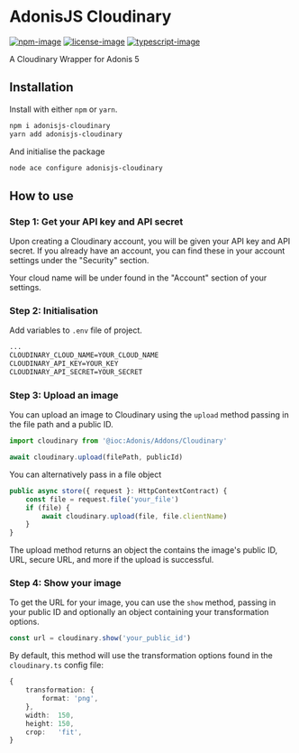# AdonisJS Cloudinary

[![npm-image]][npm-url] [![license-image]][license-url] [![typescript-image]][typescript-url]

A Cloudinary Wrapper for Adonis 5

## Installation

Install with either `npm` or `yarn`.

```bash
npm i adonisjs-cloudinary
yarn add adonisjs-cloudinary
```

And initialise the package
```bash
node ace configure adonisjs-cloudinary
```

## How to use

### Step 1: Get your API key and API secret

Upon creating a Cloudinary account, you will be given your API key and API secret. If you already have an account,
you can find these in your account settings under the "Security" section.

Your cloud name will be under found in the "Account" section of your settings.

### Step 2: Initialisation

Add variables to `.env` file of project.

```txt
...
CLOUDINARY_CLOUD_NAME=YOUR_CLOUD_NAME
CLOUDINARY_API_KEY=YOUR_KEY
CLOUDINARY_API_SECRET=YOUR_SECRET
```

### Step 3: Upload an image

You can upload an image to Cloudinary using the `upload` method passing in the file path and a public ID.

```ts
import cloudinary from '@ioc:Adonis/Addons/Cloudinary'

await cloudinary.upload(filePath, publicId)
```

You can alternatively pass in a file object

```ts
public async store({ request }: HttpContextContract) {
	const file = request.file('your_file')
    if (file) {
    	await cloudinary.upload(file, file.clientName)
    }
}
```

The upload method returns an object the contains the image's public ID, URL, secure URL, and more if the upload is
successful.

### Step 4: Show your image

To get the URL for your image, you can use the `show` method, passing in your public ID and optionally an object
containing your transformation options.

```ts
const url = cloudinary.show('your_public_id')
```

By default, this method will use the transformation options found in the `cloudinary.ts` config file:

```ts
{
    transformation: {
        format: 'png',
    },
    width:  150,
    height: 150,
    crop:   'fit',
}
```

[npm-image]: https://img.shields.io/npm/v/adonisjs-cloudinary?logo=npm&style=for-the-badge
[npm-url]: https://www.npmjs.com/package/adonisjs-cloudinary

[license-image]: https://img.shields.io/npm/l/adonisjs-cloudinary?style=for-the-badge&color=blueviolet
[license-url]: https://github.com/liam-edwards/adonisjs-cloudinary/blob/master/LICENSE

[typescript-image]: https://img.shields.io/npm/types/adonisjs-cloudinary?color=294E80&label=%20&logo=typescript&style=for-the-badge
[typescript-url]: https://github.com/liam-edwards/adonisjs-cloudinar
